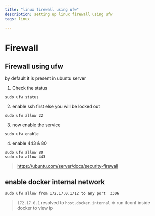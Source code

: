 ```yaml
---
title: "linux firewall using ufw"
description: setting up linux firewall using ufw
tags: linux

---
```


# Firewall

## Firewall using ufw
by default it is present in ubuntu server

1. Check the status 
```
sudo ufw status
```
2. enable ssh first else you will be locked out
```
sudo ufw allow 22
```
3. now enable the service
```
sudo ufw enable
```
4. enable 443 & 80
```
sudo ufw allow 80
sudo ufw allow 443
```

> https://ubuntu.com/server/docs/security-firewall

## enable docker internal network
```
sudo ufw allow from 172.17.0.1/12 to any port  3306
```
> `172.17.0.1` resolved to `host.docker.internal` => run ifconf inside docker to view ip



